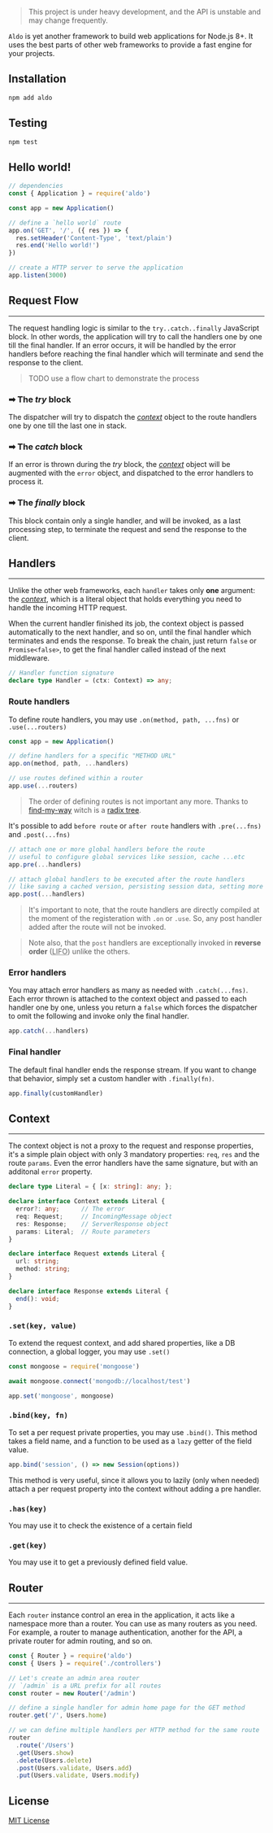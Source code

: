 
> This project is under heavy development, and the API is unstable and may change frequently.

`Aldo` is yet another framework to build web applications for Node.js 8+.
It uses the best parts of other web frameworks to provide a fast engine for your projects.

## Installation
```bash
npm add aldo
```

## Testing
```bash
npm test
```

## Hello world!
```js
// dependencies
const { Application } = require('aldo')

const app = new Application()

// define a `hello world` route
app.on('GET', '/', ({ res }) => {
  res.setHeader('Content-Type', 'text/plain')
  res.end('Hello world!')
})

// create a HTTP server to serve the application
app.listen(3000)
```

## Request Flow
---
The request handling logic is similar to the `try..catch..finally` JavaScript block.
In other words, the application will try to call the handlers one by one till the final handler.
If an error occurs, it will be handled by the error handlers before reaching the final handler which will terminate and send the response to the client.

> TODO use a flow chart to demonstrate the process

### &#10145; The ***try*** block
The dispatcher will try to dispatch the [*context*](#context) object to the route handlers one by one till the last one in stack.

### &#10145; The ***catch*** block
If an error is thrown during the *try* block, the [*context*](#context) object will be augmented with the `error` object, and dispatched to the error handlers to process it.

### &#10145; The ***finally*** block
This block contain only a single handler, and will be invoked, as a last processing step, to terminate the request and send the response to the client.

## Handlers
---
Unlike the other web frameworks, each `handler` takes only **one** argument: the [*context*](#context), which is a literal object that holds everything you need to handle the incoming HTTP request.

When the current handler finished its job, the context object is passed automatically to the next handler, and so on, until the final handler which terminates and ends the response.
To break the chain, just return `false` or `Promise<false>`, to get the final handler called instead of the next middleware.

```ts
// Handler function signature
declare type Handler = (ctx: Context) => any;
```

### Route handlers
To define route handlers, you may use `.on(method, path, ...fns)` or `.use(...routers)`
```js
const app = new Application()

// define handlers for a specific "METHOD URL"
app.on(method, path, ...handlers)

// use routes defined within a router
app.use(...routers)
```

> The order of defining routes is not important any more. Thanks to [find-my-way](https://npmjs.com/find-my-way) witch is a [radix tree](https://en.wikipedia.org/wiki/Radix_tree).

It's possible to add `before route` or `after route` handlers with `.pre(...fns)` and `.post(...fns)`

```js
// attach one or more global handlers before the route
// useful to configure global services like session, cache ...etc
app.pre(...handlers)

// attach global handlers to be executed after the route handlers
// like saving a cached version, persisting session data, setting more headers ...etc
app.post(...handlers)
```

> It's important to note, that the route handlers are directly compiled at the moment of the registeration with `.on` or `.use`. So, any post handler added after the route will not be invoked.

> Note also, that the `post` handlers are exceptionally invoked in **reverse order** (<abbr title="Last In First Out">LIFO</abbr>) unlike the others.

### Error handlers
You may attach error handlers as many as needed with `.catch(...fns)`.
Each error thrown is attached to the context object and passed to each handler one by one, unless you return a `false` which forces the dispatcher to omit the following and invoke only the final handler.

```js
app.catch(...handlers)
```

### Final handler
The default final handler ends the response stream.
If you want to change that behavior, simply set a custom handler with `.finally(fn)`.

```js
app.finally(customHandler)
```

## Context
---
The context object is not a proxy to the request and response properties, it's a simple plain object with only 3 mandatory properties: `req`, `res` and the route `params`.
Even the error handlers have the same signature, but with an additonal `error` property.

```ts
declare type Literal = { [x: string]: any; };

declare interface Context extends Literal {
  error?: any;      // The error
  req: Request;     // IncomingMessage object
  res: Response;    // ServerResponse object
  params: Literal;  // Route parameters
}

declare interface Request extends Literal {
  url: string;
  method: string;
}

declare interface Response extends Literal {
  end(): void;
}
```

### `.set(key, value)`
To extend the request context, and add shared properties, like a DB connection, a global logger, you may use `.set()`
```js
const mongoose = require('mongoose')

await mongoose.connect('mongodb://localhost/test')

app.set('mongoose', mongoose)
```

### `.bind(key, fn)`
To set a per request private properties, you may use `.bind()`. This method takes a field name, and a function to be used as a `lazy` getter of the field value.

```js
app.bind('session', () => new Session(options))
```

This method is very useful, since it allows you to lazily (only when needed) attach a per request property into the context without adding a pre handler.

### `.has(key)`
You may use it to check the existence of a certain field

### `.get(key)`
You may use it to get a previously defined field value.

## Router
---
Each `router` instance control an erea in the application, it acts like a namespace more than a router.
You can use as many routers as you need. For example, a router to manage authentication, another for the API, a private router for admin routing, and so on.

```js
const { Router } = require('aldo')
const { Users } = require('./controllers')

// Let's create an admin area router
// `/admin` is a URL prefix for all routes
const router = new Router('/admin')

// define a single handler for admin home page for the GET method
router.get('/', Users.home)

// we can define multiple handlers per HTTP method for the same route
router
  .route('/Users')
  .get(Users.show)
  .delete(Users.delete)
  .post(Users.validate, Users.add)
  .put(Users.validate, Users.modify)
```

## License
[MIT License](https://opensource.org/licenses/MIT)

